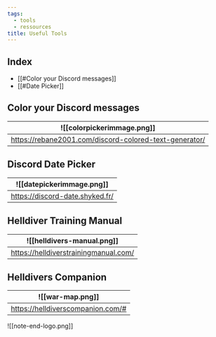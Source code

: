 ```yaml
---
tags:
  - tools
  - ressources
title: Useful Tools
---
```

## Index
- [[#Color your Discord messages]]
- [[#Date Picker]]

## Color your Discord messages

| ![[colorpickerimmage.png]]                   |
| ------------------------------------------------------ |
| https://rebane2001.com/discord-colored-text-generator/ |

## Discord Date Picker

| ![[datepickerimmage.png]] |
| ------------------------------------ |
| https://discord-date.shyked.fr/      |

## Helldiver Training Manual

| ![[helldivers-manual.png]]  |
| ------------------------------------- |
| https://helldiverstrainingmanual.com/ |

## Helldivers Companion

| ![[war-map.png]] |
| ------------------------------------ |
| https://helldiverscompanion.com/#    |





![[note-end-logo.png]]
